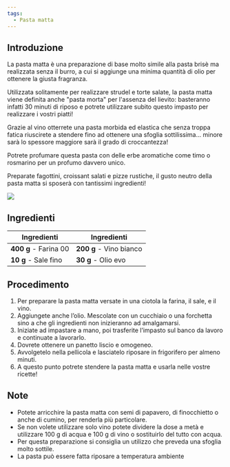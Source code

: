 ```yaml
---
tags:
  - Pasta matta
---
```


## Introduzione

La pasta matta è una preparazione di base molto simile alla pasta brisè ma realizzata senza il burro, a cui si aggiunge una minima quantità di olio per ottenere la giusta fragranza. 

Utilizzata solitamente per realizzare strudel e torte salate, la pasta matta viene definita anche "pasta morta" per l'assenza del lievito: basteranno infatti 30 minuti di riposo e potrete utilizzare subito questo impasto per realizzare i vostri piatti! 

Grazie al vino otterrete una pasta morbida ed elastica che senza troppa fatica riuscirete a stendere fino ad ottenere una sfoglia sottilissima... minore sarà lo spessore maggiore sarà il grado di croccantezza! 

Potrete profumare questa pasta con delle erbe aromatiche come timo o rosmarino per un profumo davvero unico. 

Preparate fagottini, croissant salati e pizze rustiche, il gusto neutro della pasta matta si sposerà con tantissimi ingredienti!

![](../../img/pasta-matta.webp)

## Ingredienti

| Ingredienti                  | Ingredienti             |
| ---------------------------- | ----------------------- |
| **400 g** - Farina 00 | **200 g** - Vino bianco |
| **10 g** - Sale fino | **30 g** - Olio evo |

## Procedimento

1. Per preparare la pasta matta versate in una ciotola la farina, il sale, e il vino.
2. Aggiungete anche l’olio. Mescolate con un cucchiaio o una forchetta sino a che gli ingredienti non inizieranno ad amalgamarsi.
3. Iniziate ad impastare a mano, poi trasferite l’impasto sul banco da lavoro e continuate a lavorarlo.
4. Dovrete ottenere un panetto liscio e omogeneo. 
5. Avvolgetelo nella pellicola e lasciatelo riposare in frigorifero per almeno minuti. 
6. A questo punto potrete stendere la pasta matta e usarla nelle vostre ricette!

## Note

- Potete arricchire la pasta matta con semi di papavero, di finocchietto o anche di cumino, per renderla più particolare.
- Se non volete utilizzare solo vino potete dividere la dose a metà e utilizzare 100 g di acqua e 100 g di vino o sostituirlo del tutto con acqua.
- Per questa preparazione si consiglia un utilizzo che preveda una sfoglia molto sottile.
- La pasta può essere fatta riposare a temperatura ambiente
